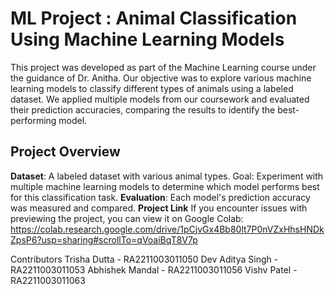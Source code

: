 # ML Project : Animal Classification Using Machine Learning Models
This project was developed as part of the Machine Learning course under the guidance of Dr. Anitha. Our objective was to explore various machine learning models to classify different types of animals using a labeled dataset. We applied multiple models from our coursework and evaluated their prediction accuracies, comparing the results to identify the best-performing model.

## Project Overview
**Dataset**: A labeled dataset with various animal types.
Goal: Experiment with multiple machine learning models to determine which model performs best for this classification task.
**Evaluation**: Each model's prediction accuracy was measured and compared.
**Project Link**
If you encounter issues with previewing the project, you can view it on Google Colab: 
https://colab.research.google.com/drive/1pCjvGx4Bb80lt7P0nVZxHhsHNDkZpsP6?usp=sharing#scrollTo=qVoaiBqT8V7p

Contributors
Trisha Dutta - RA2211003011050
Dev Aditya Singh - RA2211003011053
Abhishek Mandal - RA2211003011056
Vishv Patel - RA2211003011063
